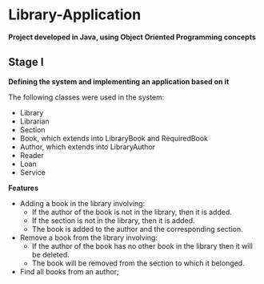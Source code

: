 # Library-Application
**Project developed in Java, using Object Oriented Programming concepts**

## Stage I

**Defining the system and implementing an application based on it**

The following classes were used in the system:
* Library
* Librarian
* Section
* Book, which extends into LibraryBook and RequiredBook
* Author,  which extends into LibraryAuthor
* Reader
* Loan
* Service

**Features**
* Adding a book in the library involving:
    * If the author of the book is not in the library, then it is added.
    * If the section is not in the library, then it is added.
    * The book is added to the author and the corresponding section.
* Remove a book from the library involving:
    * If the author of the book has no other book in the library then it will be deleted.
    * The book will be removed from the section to which it belonged.
* Find all books from an author;
